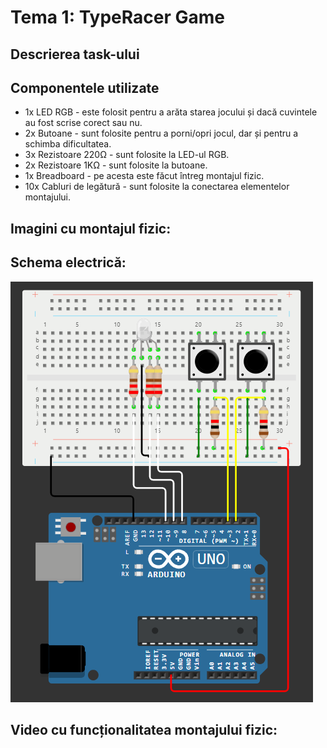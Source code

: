 # Tema 1: TypeRacer Game

## Descrierea task-ului


## Componentele utilizate
* 1x LED RGB - este folosit pentru a arăta starea jocului și dacă cuvintele au fost scrise corect sau nu.
* 2x Butoane - sunt folosite pentru a porni/opri jocul, dar și pentru a schimba dificultatea.
* 3x Rezistoare 220Ω - sunt folosite la LED-ul RGB.
* 2x Rezistoare 1KΩ - sunt folosite la butoane.
* 1x Breadboard - pe acesta este făcut întreg montajul fizic.
* 10x Cabluri de legătură - sunt folosite la conectarea elementelor montajului.

## Imagini cu montajul fizic:


## Schema electrică:
![IMG4](imagini/img4.PNG)

## Video cu funcționalitatea montajului fizic:
